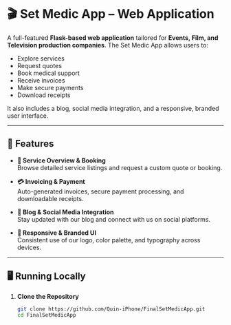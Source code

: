 # 🎬 Set Medic App – Web Application

A full-featured **Flask-based web application** tailored for **Events, Film, and Television production companies**. The Set Medic App allows users to:

- Explore services  
- Request quotes  
- Book medical support  
- Receive invoices  
- Make secure payments  
- Download receipts  

It also includes a blog, social media integration, and a responsive, branded user interface.

---

## 🚀 Features

- **🧚 Service Overview & Booking**  
  Browse detailed service listings and request a custom quote or booking.

- **💳 Invoicing & Payment**  
  Auto-generated invoices, secure payment processing, and downloadable receipts.

- **📰 Blog & Social Media Integration**  
  Stay updated with our blog and connect with us on social platforms.

- **🎨 Responsive & Branded UI**  
  Consistent use of our logo, color palette, and typography across devices.

---

## 🖥️ Running Locally

1. **Clone the Repository**
   ```bash
   git clone https://github.com/Quin-iPhone/FinalSetMedicApp.git
   cd FinalSetMedicApp
   ```
